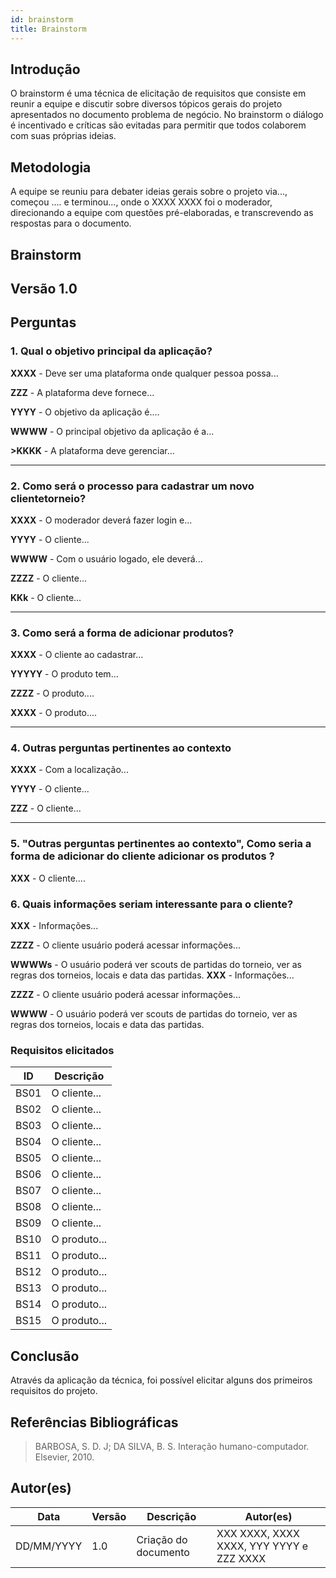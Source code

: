 ```yaml
---
id: brainstorm
title: Brainstorm
---
```

 

## Introdução

O brainstorm é uma técnica de elicitação de requisitos que consiste em reunir a equipe e discutir sobre diversos tópicos gerais do projeto apresentados no documento problema de negócio. No brainstorm o diálogo é incentivado e críticas são evitadas para permitir que todos colaborem com suas próprias ideias.
 
## Metodologia

A equipe se reuniu para debater ideias gerais sobre o projeto via..., começou .... e terminou..., onde o XXXX XXXX foi o moderador, direcionando a equipe com questões pré-elaboradas, e transcrevendo as respostas para o documento.

 
## Brainstorm
 
## Versão 1.0
 
## Perguntas
 
### 1. Qual o objetivo principal da aplicação?
 

**XXXX** - Deve ser uma plataforma onde qualquer pessoa possa...

 
**ZZZ** - A plataforma deve fornece...
 
**YYYY** - O objetivo da aplicação é....
 
**WWWW** - O principal objetivo da aplicação é a...
 
**>KKKK** - A plataforma deve gerenciar...
 
---
 
### 2. Como será o processo para cadastrar um novo clientetorneio?
 

**XXXX** - O moderador deverá fazer login e...
 
**YYYY** - O cliente...
 
**WWWW** - Com o usuário logado, ele deverá...

**ZZZZ** - O cliente...
 
**KKk** - O cliente...
 
---
 
### 3. Como será a forma de adicionar produtos?
 

**XXXX** - O cliente ao cadastrar...
 
**YYYYY** - O produto tem...
 
**ZZZZ** - O produto....
 
**XXXX** - O produto....

 
---
 
### 4. Outras perguntas pertinentes ao contexto


**XXXX** - Com a localização...
 
**YYYY** - O cliente...
 
**ZZZ** - O cliente...
 
---
 
### 5. "Outras perguntas pertinentes ao contexto", Como seria a forma de adicionar do cliente adicionar os produtos ?


**XXX** - O cliente....

 
### 6. Quais informações seriam interessante para o cliente?

   **XXX** - Informações...

   **ZZZZ** - O cliente usuário poderá acessar informações...

   **WWWWs** - O usuário poderá ver scouts de partidas do torneio, ver as regras dos torneios, locais e data das partidas.  <b>XXX</b> - Informações...
   
   **ZZZZ** - O cliente usuário poderá acessar informações...

   **WWWW** - O usuário poderá ver scouts de partidas do torneio, ver as regras dos torneios, locais e data das partidas.
   

### Requisitos elicitados
 
|ID|Descrição|
|----|-------------|
|BS01| O cliente...|
|BS02| O cliente...|
|BS03| O cliente...|
|BS04| O cliente...|
|BS05| O cliente...|
|BS06| O cliente...|
|BS07| O cliente...|
|BS08| O cliente...|
|BS09| O cliente...|
|BS10| O produto...|
|BS11| O produto...|
|BS12| O produto...|
|BS13| O produto...|
|BS14| O produto...|
|BS15| O produto...|
 
## Conclusão

Através da aplicação da técnica, foi possível elicitar alguns dos primeiros requisitos do projeto.

## Referências Bibliográficas
 
> BARBOSA, S. D. J; DA SILVA, B. S. Interação humano-computador. Elsevier, 2010.
 
 
## Autor(es)
| Data | Versão | Descrição | Autor(es) |
| -- | -- | -- | -- |
| DD/MM/YYYY | 1.0 | Criação do documento | XXX XXXX, XXXX XXXX, YYY YYYY e ZZZ XXXX |
